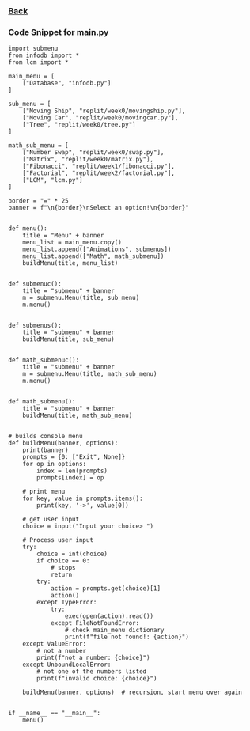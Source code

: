 ### <td><a href="https://alexd017.github.io/Tri3-IndivRepo/">Back</a></td>

### Code Snippet for main.py

    import submenu
    from infodb import *
    from lcm import *

    main_menu = [
        ["Database", "infodb.py"]
    ]

    sub_menu = [
        ["Moving Ship", "replit/week0/movingship.py"],
        ["Moving Car", "replit/week0/movingcar.py"],
        ["Tree", "replit/week0/tree.py"]
    ]

    math_sub_menu = [
        ["Number Swap", "replit/week0/swap.py"],
        ["Matrix", "replit/week0/matrix.py"],
        ["Fibonacci", "replit/week1/fibonacci.py"],
        ["Factorial", "replit/week2/factorial.py"],
        ["LCM", "lcm.py"]
    ]

    border = "=" * 25
    banner = f"\n{border}\nSelect an option!\n{border}"


    def menu():
        title = "Menu" + banner
        menu_list = main_menu.copy()
        menu_list.append(["Animations", submenus])
        menu_list.append(["Math", math_submenu])
        buildMenu(title, menu_list)


    def submenuc():
        title = "submenu" + banner
        m = submenu.Menu(title, sub_menu)
        m.menu()


    def submenus():
        title = "submenu" + banner
        buildMenu(title, sub_menu)


    def math_submenuc():
        title = "submenu" + banner
        m = submenu.Menu(title, math_sub_menu)
        m.menu()


    def math_submenu():
        title = "submenu" + banner
        buildMenu(title, math_sub_menu)


    # builds console menu
    def buildMenu(banner, options):
        print(banner)
        prompts = {0: ["Exit", None]}
        for op in options:
            index = len(prompts)
            prompts[index] = op

        # print menu
        for key, value in prompts.items():
            print(key, '->', value[0])

        # get user input
        choice = input("Input your choice> ")

        # Process user input
        try:
            choice = int(choice)
            if choice == 0:
                # stops
                return
            try:
                action = prompts.get(choice)[1]
                action()
            except TypeError:
                try:
                    exec(open(action).read())
                except FileNotFoundError:
                    # check main_menu dictionary
                    print(f"file not found!: {action}")
        except ValueError:
            # not a number
            print(f"not a number: {choice}")
        except UnboundLocalError:
            # not one of the numbers listed
            print(f"invalid choice: {choice}")

        buildMenu(banner, options)  # recursion, start menu over again


    if __name__ == "__main__":
        menu()
